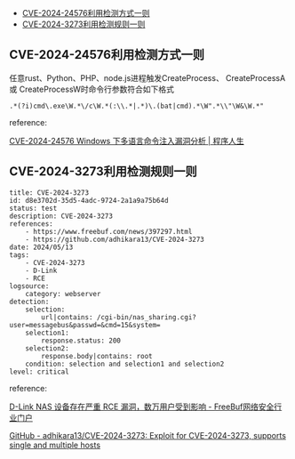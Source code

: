 
- [CVE-2024-24576利用检测方式一则](#cve-2024-24576%E5%88%A9%E7%94%A8%E6%A3%80%E6%B5%8B%E6%96%B9%E5%BC%8F%E4%B8%80%E5%88%99)
- [CVE-2024-3273利用检测规则一则](#cve-2024-3273%E5%88%A9%E7%94%A8%E6%A3%80%E6%B5%8B%E8%A7%84%E5%88%99%E4%B8%80%E5%88%99)


## CVE-2024-24576利用检测方式一则

任意rust、Python、PHP、node.js进程触发CreateProcess、 CreateProcessA 或 CreateProcessW时命令行参数符合如下格式

```
.*(?i)cmd\.exe\W.*\/c\W.*(:\\.*|.*)\.(bat|cmd).*\W".*\\"\W&\W.*"
```

reference:

[CVE-2024-24576 Windows 下多语言命令注入漏洞分析 | 程序人生](https://programlife.net/2024/04/14/cve-2024-24576-rust-command-injection-vulnerability/)


## CVE-2024-3273利用检测规则一则


```
title: CVE-2024-3273
id: d8e3702d-35d5-4adc-9724-2a1a9a75b64d
status: test
description: CVE-2024-3273
references:
    - https://www.freebuf.com/news/397297.html
    - https://github.com/adhikara13/CVE-2024-3273
date: 2024/05/13
tags:
    - CVE-2024-3273
    - D-Link
    - RCE
logsource:
    category: webserver
detection:
    selection:
        url|contains: /cgi-bin/nas_sharing.cgi?user=messagebus&passwd=&cmd=15&system=
    selection1:
        response.status: 200
    selection2:
        response.body|contains: root
    condition: selection and selection1 and selection2
level: critical
```


reference:

[D-Link NAS 设备存在严重 RCE 漏洞，数万用户受到影响 - FreeBuf网络安全行业门户](https://www.freebuf.com/news/397297.html)

[GitHub - adhikara13/CVE-2024-3273: Exploit for CVE-2024-3273, supports single and multiple hosts](https://github.com/adhikara13/CVE-2024-3273)